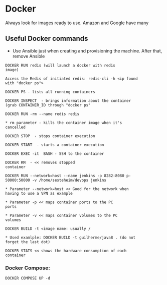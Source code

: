 # Docker
Always look for images ready to use. Amazon and Google have many

## Useful Docker commands
* Use Ansible just when creating and provisioning the machine. After that, remove Ansible

<code>DOCKER RUN redis (will launch a docker with redis image)</code>

<code>Access the Redis of initiated redis: redis-cli -h <ip found with "docker ps"></code>

<code>DOCKER PS - lists all running containers</code>

<code>DOCKER INSPECT <id> - brings information about the container (grab CONTAINER_ID through "docker ps"</code>

<code>DOCKER RUN -rm --name redis redis </code>

<code>* rm parameter - kills the container image when it's cancelled</code>

<code>DOCKER STOP <id> - stops container execution</code>

<code>DOCKER START <id> - starts a container execution</code>

<code>DOCKER EXEC -it <id> BASH - SSH to the container</code>

<code>DOCKER RM <name> - << removes stopped container</code>

<code>DOCKER RUN --network=host --name jenkins -p 8282:8080 p- 50000:50000 -v /home/sesteheim/devops jenkins</code>

<code>* Parameter --network=host << Good for the network when having to use a VPN as example</code>

<code>* Parameter -p << maps container ports to the PC ports</code>

<code>* Parameter -v << maps container volumes to the PC volumes</code>

<code>DOCKER BUILD -t <image name: usually <company>/<image name> <path></code>

<code>* Used examlple: DOCKER BUILD -t guilherme/java8 . (do not forget the last dot)</code>

<code>DOCKER STATS << shows the hardware consumption of each container</code>

### Docker Compose:
<code>DOCKER COMPOSE UP -d</code>
